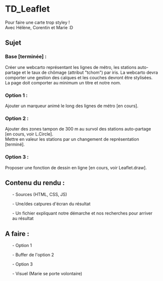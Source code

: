 # TD_Leaflet
Pour faire une carte trop styley ! <br />
Avec Hélène, Corentin et Marie :D

## Sujet

### Base [terminée] :
Créer une webcarto représentant les lignes de métro, les stations auto-partage et le taux de chômage (attribut "tchom") par iris. La webcarto devra comporter une gestion des calques et les couches devront être stylisées. La page doit comporter au minimum un titre et notre nom.

### Option 1 :
Ajouter un marqueur animé le long des lignes de métro [en cours].

### Option 2 : 
Ajouter des zones tampon de 300 m au survol des stations auto-partage [en cours, voir L.Circle]. <br />
Mettre en valeur les stations par un changement de représentation [terminé]. 

### Option 3 :
Proposer une fonction de dessin en ligne [en cours, voir Leaflet.draw].

## Contenu du rendu :
<ul>- Sources (HTML, CSS, JS)</ul>
<ul>- Une/des catpures d'écran du résultat</ul>
<ul>- Un fichier expliquant notre démarche et nos recherches pour arriver au résultat</ul>

## A faire :
<ul>- Option 1</ul>
<ul>- Buffer de l'option 2</ul>
<ul>- Option 3</ul>
<ul>- Visuel (Marie se porte volontaire)</ul>
